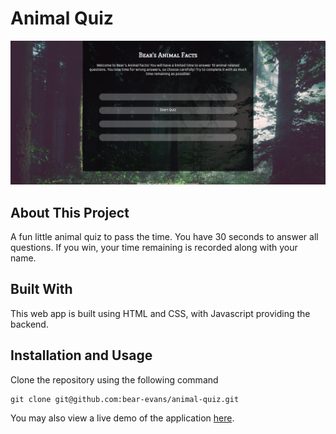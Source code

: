 # Animal Quiz

![screenshot](https://raw.githubusercontent.com/bear-evans/animal-quiz/main/assets/Screenshot.jpg)

## About This Project

A fun little animal quiz to pass the time. You have 30 seconds to answer all questions. If you win, your time remaining is recorded along with your name.

## Built With

This web app is built using HTML and CSS, with Javascript providing the backend.

## Installation and Usage

Clone the repository using the following command

```
git clone git@github.com:bear-evans/animal-quiz.git
```

You may also view a live demo of the application [here](https://bear-evans.github.io/animal-quiz/).
